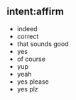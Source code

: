 ## intent:affirm
- indeed
- correct
- that sounds good
- yes
- of course
- yup
- yeah
- yes please
- yes plz

